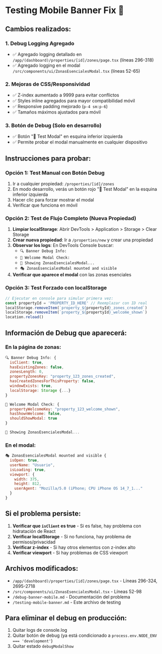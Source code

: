 # Testing Mobile Banner Fix 📱

## Cambios realizados:

### 1. Debug Logging Agregado
- ✅ Agregado logging detallado en `/app/(dashboard)/properties/[id]/zones/page.tsx` (líneas 296-318)
- ✅ Agregado logging en el modal `/src/components/ui/ZonasEsencialesModal.tsx` (líneas 52-65)

### 2. Mejoras de CSS/Responsividad
- ✅ Z-index aumentado a 9999 para evitar conflictos
- ✅ Styles inline agregados para mayor compatibilidad móvil
- ✅ Responsive padding mejorado (`p-4 sm:p-6`)
- ✅ Tamaños máximos ajustados para móvil

### 3. Botón de Debug (Solo en desarrollo)
- ✅ Botón "🧪 Test Modal" en esquina inferior izquierda
- ✅ Permite probar el modal manualmente en cualquier dispositivo

## Instrucciones para probar:

### Opción 1: Test Manual con Botón Debug
1. Ir a cualquier propiedad: `/properties/[id]/zones`
2. En modo desarrollo, verás un botón rojo "🧪 Test Modal" en la esquina inferior izquierda
3. Hacer clic para forzar mostrar el modal
4. Verificar que funciona en móvil

### Opción 2: Test de Flujo Completo (Nueva Propiedad)
1. **Limpiar localStorage**: Abrir DevTools > Application > Storage > Clear Storage
2. **Crear nueva propiedad**: Ir a `/properties/new` y crear una propiedad
3. **Observar los logs**: En DevTools Console buscar:
   - `🔍 Banner Debug Info:`
   - `🎯 Welcome Modal Check:`
   - `📱 Showing ZonasEsencialesModal...`
   - `🎭 ZonasEsencialesModal mounted and visible`
4. **Verificar que aparece el modal** con las zonas esenciales

### Opción 3: Test Forzado con localStorage
```javascript
// Ejecutar en console para simular primera vez:
const propertyId = 'PROPERTY_ID_HERE' // Reemplazar con ID real
localStorage.removeItem(`property_${propertyId}_zones_created`)
localStorage.removeItem(`property_${propertyId}_welcome_shown`)
location.reload()
```

## Información de Debug que aparecerá:

### En la página de zonas:
```javascript
🔍 Banner Debug Info: {
  isClient: true,
  hasExistingZones: false,
  zonesLength: 0,
  propertyZonesKey: "property_123_zones_created",
  hasCreatedZonesForThisProperty: false,
  windowExists: true,
  localStorage: Storage {...}
}

🎯 Welcome Modal Check: {
  propertyWelcomeKey: "property_123_welcome_shown",
  hasShownWelcome: false,
  shouldShowModal: true
}

📱 Showing ZonasEsencialesModal...
```

### En el modal:
```javascript
🎭 ZonasEsencialesModal mounted and visible {
  isOpen: true,
  userName: "Usuario",
  isLoading: true,
  viewport: {
    width: 375,
    height: 812,
    userAgent: "Mozilla/5.0 (iPhone; CPU iPhone OS 14_7_1..."
  }
}
```

## Si el problema persiste:

1. **Verificar que `isClient` es true** - Si es false, hay problema con hidratación de React
2. **Verificar localStorage** - Si no funciona, hay problema de permisos/privacidad
3. **Verificar z-index** - Si hay otros elementos con z-index alto
4. **Verificar viewport** - Si hay problemas de CSS viewport

## Archivos modificados:
- `/app/(dashboard)/properties/[id]/zones/page.tsx` - Líneas 296-324, 2695-2718
- `/src/components/ui/ZonasEsencialesModal.tsx` - Líneas 52-98
- `/debug-banner-mobile.md` - Documentación del problema
- `/testing-mobile-banner.md` - Este archivo de testing

## Para eliminar el debug en producción:
1. Quitar logs de console.log
2. Quitar botón de debug (ya está condicionado a `process.env.NODE_ENV === 'development'`)
3. Quitar estado `debugModalShow`